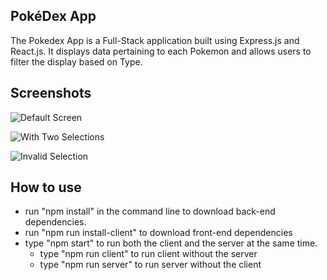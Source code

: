 ## PokéDex App

The Pokedex App is a Full-Stack application built using Express.js and React.js. It displays data pertaining to each Pokemon and allows users to filter the display based on Type.

## Screenshots

![Default Screen](screenshots/sc1.pngraw=true "Default Screen")

![With Two Selections](screenshots/sc2.pngraw=true "With Two Selections")

![Invalid Selection](screenshots/sc3.pngraw=true "Invalid Selection")

## How to use

* run "npm install" in the command line to download back-end dependencies.
* run "npm run install-client" to download front-end dependencies
* type "npm start" to run both the client and the server at the same time.
    * type "npm run client" to run client without the server
    * type "npm run server" to run server without the client